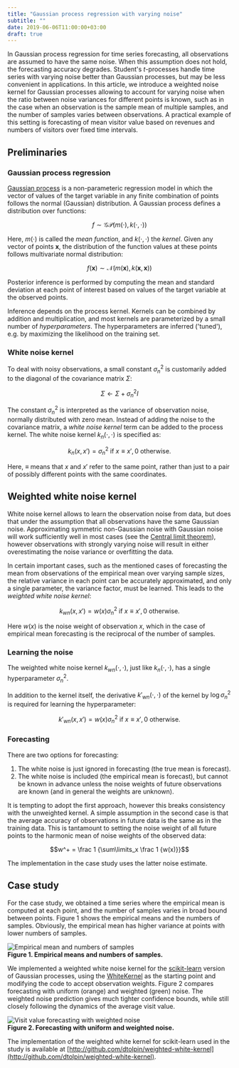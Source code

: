 ```yaml
---
title: "Gaussian process regression with varying noise"
subtitle: ""
date: 2019-06-06T11:00:00+03:00
draft: true
---
```


In Gaussian process regression for time series forecasting, all
observations are assumed to have the same noise. When this
assumption does not hold, the forecasting accuracy degrades.
Student's _t_-processes handle time series with varying noise
better than Gaussian processes, but may be less convenient in
applications. In this article, we introduce a weighted noise
kernel for Gaussian processes allowing to account for varying
noise when the ratio between noise variances for different
points is known, such as in the case when an observation is the
sample mean of multiple samples, and the number of samples
varies between observations. A practical example of this setting
is forecasting of mean visitor value based on revenues and
numbers of visitors over fixed time intervals.

## Preliminaries

### Gaussian process regression

[Gaussian
process](https://en.m.wikipedia.org/wiki/Gaussian_process) is a
non-parameteric regression model in which the vector of values
of the target variable in any finite combination of points
follows the normal (Gaussian) distribution. A Gaussian process
defines a distribution over functions:

$$f \sim \mathcal{GP}(m(\cdot), k(\cdot, \cdot))$$

Here, $m(\cdot)$ is called the _mean function_, and $k(\cdot,
\cdot)$ the _kernel_. Given any vector of points $\pmb{x}$,
the distribution of the function values at these points
follows multivariate normal distribution:

$$f(\pmb{x}) \sim \mathcal{N}(m(\pmb{x}), k(\pmb{x}, \pmb{x}))$$


Posterior inference is performed by computing the mean and
standard deviation at each point of interest based on values of
the target variable at the observed points. 

Inference depends on the process kernel. Kernels can be combined
by addition and multiplication, and most kernels are
parameterized by a small number of _hyperparameters_. The
hyperparameters are inferred ('tuned'), e.g. by maximizing the
likelihood on the training set.


### White noise kernel

To deal with noisy observations, a small constant $\sigma_n^2$
is customarily added to the diagonal of the covariance matrix
$\Sigma$:

$$\Sigma \gets \Sigma + \sigma_n^2I$$

The constant $\sigma_n^2$ is interpreted as the variance of
observation noise, normally distributed with zero mean. Instead
of adding the noise to the covariance matrix, a _white
noise kernel_ term can be added to the process kernel. The white
noise kernel $k_n(\cdot, \cdot)$ is specified as:

$$k_n(x, x') = \sigma_n^2 \text{ if } x \equiv x', 0 \mbox{ otherwise.}$$

Here, $\equiv$ means that $x$ and $x'$ refer to the same point,
rather than just to a pair of possibly different points with the
same coordinates.

## Weighted white noise kernel

White noise kernel allows to learn the observation noise from
data, but does that under the assumption that all observations
have the same Gaussian noise. Approximating symmetric
non-Gaussian noise with Gaussian noise will work sufficiently
well in most cases (see the
[Central limit theorem](https://en.m.wikipedia.org/wiki/Central_limit_theorem)), however observations with strongly varying noise will
result in either overestimating the noise variance or
overfitting the data.

In certain important cases, such as the mentioned cases of
forecasting the mean from observations of the empirical mean
over varying sample sizes, the relative variance in each point
can be accurately approximated, and only a single parameter, the
variance factor, must be learned. This leads to the _weighted
white noise kernel_:


$$k_{wn}(x, x') = w(x) \sigma_n^2 \text{ if } x \equiv x', 0 \mbox{ otherwise.}$$

Here $w(x)$ is the noise weight of observation $x$, which in the
case of empirical mean forecasting is the reciprocal of the
number of samples.

### Learning the noise

The weighted white noise kernel $k_{wn}(\cdot, \cdot)$, just like $k_n(\cdot, \cdot)$, has a single hyperparameter $\sigma_n^2$.

In addition to the kernel itself, the derivative $k'_{wn}(\cdot, \cdot)$ of the kernel
by $\log \sigma_n^2$ is required for learning the hyperparameter:

$$k'_{wn}(x, x') = w(x)\sigma_n^2  \text{ if } x \equiv x', 0 \mbox{ otherwise.}$$

### Forecasting

There are two options for forecasting:

1. The white noise is just ignored in forecasting (the true mean
   is forecast).
2. The white noise is included (the empirical mean is forecast),
   but cannot be known in advance unless the noise weights of
   future observations are known (and in general the weights are
   unknown).

It is tempting to adopt the first approach, however this breaks
consistency with the unweighted kernel. A simple assumption in
the second case is that the average accuracy of
observations in future data is the same as in the training data.
This is tantamount to setting the noise weight of all future
points to the harmonic mean of noise weights of the observed
data:

$$w^+ = \frac 1 {\sum\limits_x \frac 1 {w(x)}}$$

The implementation in the case study uses the latter noise
estimate.

## Case study

For the case study, we obtained a time series where the
empirical mean is computed at each point, and the number
of samples varies in broad bound between points. Figure 1 
shows the empirical means and the numbers of samples. Obviously,
the empirical mean has higher variance at points with lower
numbers of samples.

![Empirical mean and numbers of samples](/images/weighted-white/series-visits.png)  
**Figure 1. Empirical means and numbers of samples.**

We implemented a weighted white noise kernel for the
[scikit-learn](scikit-learn.org) version of Gaussian processes,
using the
[WhiteKernel](https://scikit-learn.org/stable/modules/generated/sklearn.gaussian_process.kernels.WhiteKernel.html)
as the starting point and modifying the code to accept
observation weights. Figure 2 compares forecasting with uniform
(orange) and weighted (green) noise. The weighted noise
prediction gives much tighter confidence bounds, while still
closely following the dynamics of the average visit value.

![Visit value forecasting with weighted noise](/images/weighted-white/weighted-gp-forecast.png)  
**Figure 2. Forecasting with uniform and weighted noise.**

The implementation of the weighted white kernel for scikit-learn
used in the study is available at
[http://github.com/dtolpin/weighted-white-kernel](http://github.com/dtolpin/weighted-white-kernel).
